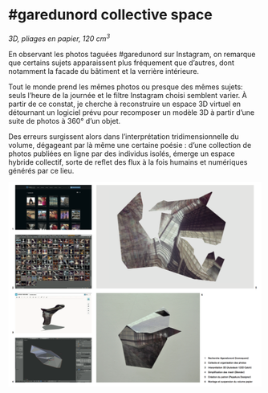 # #garedunord collective space

*3D, pliages en papier, 120 cm<sup>3</sup>*

En observant les photos taguées #garedunord sur Instagram, on remarque que certains sujets apparaissent plus fréquement que d’autres, dont notamment la facade du bâtiment et la verrière intérieure.

Tout le monde prend les mêmes photos ou presque des mêmes sujets: seuls l’heure de la journée et le filtre Instagram choisi semblent varier. À partir de ce constat, je cherche à reconstruire un espace 3D virtuel en détournant un logiciel prévu pour recomposer un modèle 3D à partir d’une suite de photos à 360° d’un objet.

Des erreurs surgissent alors dans l’interprétation tridimensionnelle du volume, dégageant par là même une certaine poésie : d’une collection de photos publiées en ligne par des individus isolés, émerge un espace hybride collectif, sorte de reflet des flux à la fois humains et numériques générés par ce lieu.

![#garedunord collective space](gdn-collective-space.png)
